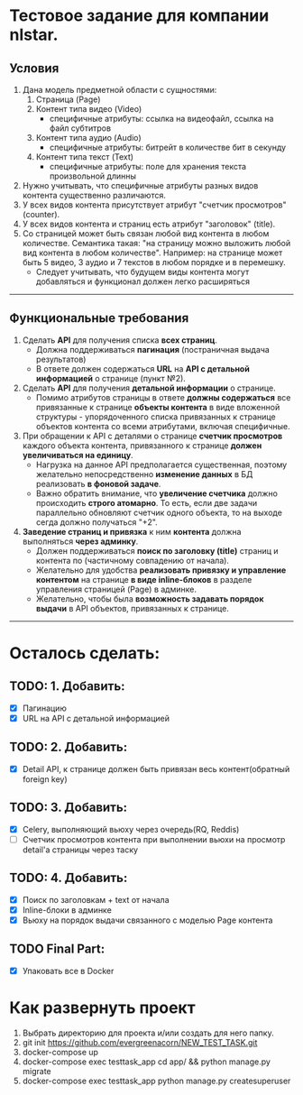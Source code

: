 # Тестовое задание для компании nlstar.
## **Условия**
1. Дана модель предметной области с сущностями:
   1. Страница (Page)
   2. Контент типа видео (Video)
      - специфичные атрибуты: ссылка на видеофайл, ссылка на файл субтитров
   3. Контент типа аудио (Audio)
      - специфичные атрибуты: битрейт в количестве бит в секунду
   4. Контент типа текст (Text)
      - специфичные атрибуты: поле для хранения текста произвольной длинны
2. Нужно учитывать, что специфичные атрибуты разных видов контента существенно различаются.
3. У всех видов контента присутствует атрибут "счетчик просмотров" (counter).
4. У всех видов контента и страниц есть атрибут "заголовок" (title).
5. Со страницей может быть связан любой вид контента в любом количестве. Семантика такая: "на страницу можно выложить любой вид контента в любом количестве". Например: на странице может быть 5 видео, 3 аудио и 7 текстов в любом порядке и в перемешку.
   - Следует учитывать, что будущем виды контента могут добавляться и функционал должен легко расширяться
***

## **Функциональные требования**
1. Сделать **API** для получения списка **всех страниц**.
   - Должна поддерживаться **пагинация** (постраничная выдача результатов)
   - В ответе должен содержаться **URL** на **API с детальной информацией** о странице (пункт №2).
2. Сделать **API** для получения **детальной информации** о странице.
   - Помимо атрибутов страницы в ответе **должны содержаться** все привязанные к странице **объекты контента** в виде вложенной структуры - упорядоченного списка привязанных к странице объектов контента со всеми атрибутами, включая специфичные.
3. При обращении к API с деталями о странице **счетчик просмотров** каждого объекта контента, привязанного к странице **должен увеличиваться на единицу**.
   - Нагрузка на данное API предполагается существенная, поэтому желательно непосредственно **изменение данных** в БД реализовать **в фоновой задаче**.
   - Важно обратить внимание, что **увеличение счетчика** должно происходить **строго атомарно**. То есть, если две задачи параллельно обновляют счетчик одного объекта, то на выходе сегда должно получаться "+2".
4. **Заведение страниц и привязка** к ним **контента** должна выполняться **через админку**.
   - Должен поддерживаться **поиск по заголовку (title)** страниц и контента по (частичному совпадению от начала).
   - Желательно для удобства **реализовать привязку и управление контентом** на странице **в виде inline-блоков** в разделе управления страницей (Page) в админке.
   - Желательно, чтобы была **возможность задавать порядок выдачи** в API объектов, привязанных к странице.
***


# Осталось сделать:
## TODO: 1. Добавить:
- [x] Пагинацию
- [x] URL на API с детальной информацией
## TODO: 2. Добавить:
- [x] Detail API, к странице должен быть привязан весь контент(обратный foreign key)
## TODO: 3. Добавить:
- [x] Celery, выполняющий вьюху через очередь(RQ, Reddis)
- [ ] Счетчик просмотров контента при выполнении вьюхи на просмотр detail'а страницы через таску
## TODO: 4. Добавить:
- [x] Поиск по заголовкам + text от начала
- [x] Inline-блоки в админке
- [x] Вьюху на порядок выдачи связанного с моделью Page контента

## TODO Final Part:
- [x] Упаковать все в Docker


# Как развернуть проект
1. Выбрать директорию для проекта и/или создать для него папку.
2. git init https://github.com/evergreenacorn/NEW_TEST_TASK.git
3. docker-compose up
4. docker-compose exec testtask_app cd app/ && python manage.py migrate
5. docker-compose exec  testtask_app python manage.py createsuperuser
